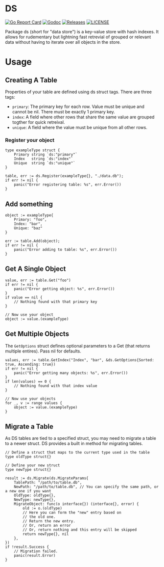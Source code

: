 # DS

[![Go Report Card](https://goreportcard.com/badge/github.com/ecnepsnai/ds?style=flat-square)](https://goreportcard.com/report/github.com/ecnepsnai/ds)
[![Godoc](http://img.shields.io/badge/go-documentation-blue.svg?style=flat-square)](https://godoc.org/github.com/ecnepsnai/ds)
[![Releases](https://img.shields.io/github/release/ecnepsnai/ds/all.svg?style=flat-square)](https://github.com/ecnepsnai/ds/releases)
[![LICENSE](https://img.shields.io/github/license/ecnepsnai/ds.svg?style=flat-square)](https://github.com/ecnepsnai/ds/blob/master/LICENSE)

Package ds (short for "data store") is a key-value store with hash indexes. It allows for rudementary but lightning fast
retrevial of grouped or relevant data without having to iterate over all objects in the store.

# Usage

## Creating A Table

Properties of your table are defined using ds struct tags. There are three tags:

 * `primary`: The primary key for each row. Value must be unique and cannot be nil. There must be exactly 1 primary key.
 * `index`: A field where other rows that share the same value are grouped togther for quick retreival.
 * `unique`: A field where the value must be unique from all other rows.

### Register your object

```golang
type exampleType struct {
    Primary string `ds:"primary"`
    Index   string `ds:"index"`
    Unique  string `ds:"unique"`
}

table, err := ds.Register(exampleType{}, "./data.db");
if err != nil {
    panic("Error registering table: %s", err.Error())
}
```

## Add something

```golang
object := exampleType{
    Primary: "foo",
    Index: "bar",
    Unique: "baz"
}

err := table.Add(object);
if err != nil {
    panic("Error adding to table: %s", err.Error())
}
```

## Get A Single Object

```golang
value, err := table.Get("foo")
if err != nil {
    panic("Error getting object: %s", err.Error())
}
if value == nil {
    // Nothing found with that primary key
}

// Now use your object
object := value.(exampleType)
```

## Get Multiple Objects

The `GetOptions` struct defines optional parameters to a Get (that returns multiple entires).
Pass nil for defaults.

```golang
values, err := table.GetIndex("Index", "bar", &ds.GetOptions{Sorted: true, Ascending: true})
if err != nil {
    panic("Error getting many objects: %s", err.Error())
}
if len(values) == 0 {
    // Nothing found with that index value
}

// Now use your objects
for _, v := range values {
    object := value.(exampleType)
}
```

## Migrate a Table

As DS tables are tied to a specified struct, you may need to migrate a table to a newer struct.
DS provides a built in method for migrating tables.

```golang
// Define a struct that maps to the current type used in the table
type oldType struct{}

// Define your new struct
type newType struct{}

result := ds.Migrate(ds.MigrateParams{
    TablePath: "/path/to/table.db",
    NewPath: "/path/to/table.db", // You can specify the same path, or a new one if you want
    OldType: oldType{},
    NewType: newType{},
    MigrateObject: func(o interface{}) (interface{}, error) {
        old := o.(oldType)
        // Here you can form the "new" entry based on
        // the old one.
        // Return the new entry.
        // Or, return an error
        // Or, return nothing and this entry will be skipped
        return newType{}, nil
    },
})
if !result.Success {
    // Migration failed.
    panic(result.Error)
}
```
